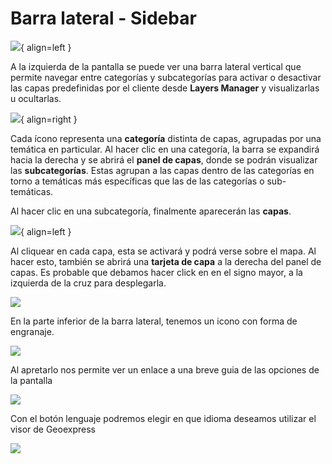 # Barra lateral - Sidebar

![](../images/barra.png){ align=left }

A la izquierda de la pantalla se puede ver una barra lateral vertical que permite navegar entre categorías y subcategorías para activar o desactivar las capas predefinidas por el cliente desde **Layers Manager** y visualizarlas u ocultarlas.

![](../images/barra1.png){ align=right }

Cada ícono representa una **categoría** distinta de capas, agrupadas por una temática en particular. Al hacer clic en una categoría, la barra se expandirá hacia la derecha y se abrirá el **panel de capas**, donde se podrán visualizar las **subcategorías**. 
Estas agrupan a las capas dentro de las categorías en torno a temáticas más específicas que las de las categorías o sub-temáticas.

Al hacer clic en una subcategoría, finalmente aparecerán las **capas**.

![](../images/barra2.png){ align=left }

Al cliquear en cada capa, esta se activará y podrá verse sobre el mapa. Al hacer esto, también se abrirá una **tarjeta de capa** a la derecha del panel de capas. Es probable que debamos hacer click en en el signo mayor, a la izquierda de la cruz para desplegarla.

![](../images/barra3.png)

En la parte inferior de la barra lateral, tenemos un icono con forma de engranaje.

![](../images/barra4.png)

Al apretarlo nos permite ver un enlace a una breve guia de las opciones de la pantalla

![](../images/barra5.png)

Con el botón lenguaje podremos elegir en que idioma deseamos utilizar el visor de Geoexpress

![](../images/barra6.png)

